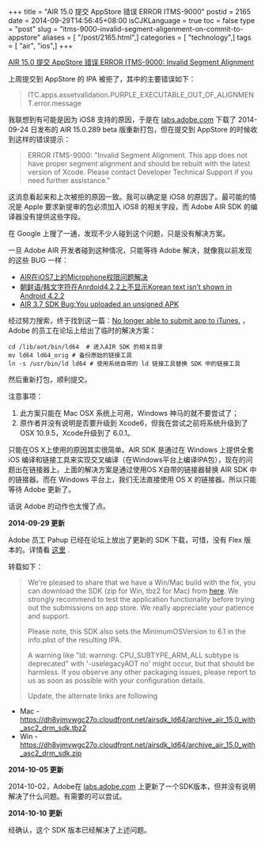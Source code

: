 +++
title = "AIR 15.0 提交 AppStore 错误 ERROR ITMS-9000"
postid = 2165
date = 2014-09-29T14:56:45+08:00
isCJKLanguage = true
toc = false
type = "post"
slug = "itms-9000-invalid-segment-aligenment-on-commit-to-appstore"
aliases = [ "/post/2165.html",]
categories = [ "technology",]
tags = [ "air", "ios",]
+++


[AIR 15.0 提交 AppStore 错误 ERROR ITMS-9000: Invalid Segment
Alignment](https://blog.zengrong.net/post/2165.html)

上周提交到 AppStore 的 IPA 被拒了，其中的主要错误如下：

> ITC.apps.assetvalidation.PURPLE\_EXECUTABLE\_OUT\_OF\_ALIGNMENT.error.message

我联想到有可能是因为 iOS8 支持的原因，于是在
[labs.adobe.com](http://labs.adobe.com/technologies/flashruntimes/air/)
下载了 2014-09-24 日发布的 AIR 15.0.289 beta 版重新打包，但在提交到
AppStore 的时候收到这样的错误提示：

> ERROR ITMS-9000: "Invalid Segment Alignment. This app does not have
> proper segment alignment and should be rebuilt with the latest version
> of Xcode. Please contact Developer Technical Support if you need
> further assistance."

这消息看起来和上次被拒的原因一致。我可以确定是 iOS8
的原因了。最可能的情况是 Apple 要求新提审的包必须加入 iOS8
的相关字段，而 Adobe AIR SDK 的编译器没有提供这些字段。

在 Google
上搜了一通，发现不少人碰到这个问题，只是没有解决方案。<!--more-->

一旦 Adobe AIR 开发者碰到这种情况，只能等待 Adobe
解决，就像我以前发现的这些 BUG 一样：

-   [AIR在iOS7上的Microphone权限问题解决](https://blog.zengrong.net/post/1931.html)
-   [朝鲜语/韩文字符在Anrdoid4.2.2上不显示Korean text isn’t shown in
    Android 4.2.2](https://blog.zengrong.net/post/1865.html)
-   [AIR 3.7 SDK Bug:You uploaded an unsigned
    APK](https://blog.zengrong.net/post/1838.html)

经过努力搜索，终于找到这一篇：[No longer able to submit app to
iTunes.](https://forums.adobe.com/thread/1584796) ，Adobe
的员工在论坛上给出了临时的解决方案：

``` {lang="shell"}
cd /lib/aot/bin/ld64  # 进入AIR SDK 的相关目录
mv ld64 ld64_orig # 备份原始的链接工具
ln -s /usr/bin/ld ld64 # 使用系统自带的 ld 链接工具替换 SDK 中的链接工具
```

然后重新打包，顺利提交。

注意事项：

1.  此方案只能在 Mac OSX 系统上可用，Windows 神马的就不要尝试了；
2.  原作者并没有说明是否要升级到 Xcode6，但我在尝试之前将系统升级到了
    OSX 10.9.5，Xcode升级到了 6.0.1。

只能在OS X上使用的原因其实很简单。AIR SDK 是通过在 Windows 上提供全套
iOS
编译和链接工具来实现交叉编译（在Windows平台上编译IPA包），现在的问题出在链接器上。上面的解决方案是通过使用OS
X自带的链接器替换 AIR SDK 中的链接器。而在 Windows
平台上，我们无法直接使用 OS X 的链接器。所以只能等待 Adobe 更新了。

话说 Adobe 的动作也太慢了点。

**2014-09-29 更新**

Adobe 员工 Pahup 已经在论坛上放出了更新的 SDK 下载，可惜，没有 Flex
版本的。详情看 [这里](https://forums.adobe.com/message/6770713#6770713)
.

转载如下：

> We're pleased to share that we have a Win/Mac build with the fix, you
> can download the SDK (zip for Win, tbz2 for Mac) from
> [here](https://www.dropbox.com/sh/u6ndunvhbpl41mb/AABE1ApAztphMKSHLKByUcmEa?dl=0).
> We strongly recommend to test the application functionality before
> trying out the submissions on app store. We really appreciate your
> patience and support.
>
> Please note, this SDK also sets the MinimumOSVersion to 6.1 in the
> info.plist of the resulting IPA.
>
> A warning like "ld: warning: CPU\_SUBTYPE\_ARM\_ALL subtype is
> deprecated" with '-uselegacyAOT no' might occur, but that should be
> harmless. If you observe any other packaging issues, please report to
> us as soon as possible with your configuration details.
>
> Update, the alternate links are following

-   Mac -
    <https://dh8vjmvwgc27o.cloudfront.net/airsdk_ld64/archive_air_15.0_with_asc2_drm_sdk.tbz2>
-   Win -
    <https://dh8vjmvwgc27o.cloudfront.net/airsdk_ld64/archive_air_15.0_with_asc2_drm_sdk.zip>

**2014-10-05 更新**

2014-10-02，Adobe在
[labs.adobe.com](http://labs.adobe.com/technologies/flashruntimes/air/)
上更新了一个SDK版本，但并没有说明解决了什么问题。有需要的可以尝试。

**2014-10-10 更新**

经确认，这个 SDK 版本已经解决了上述问题。

